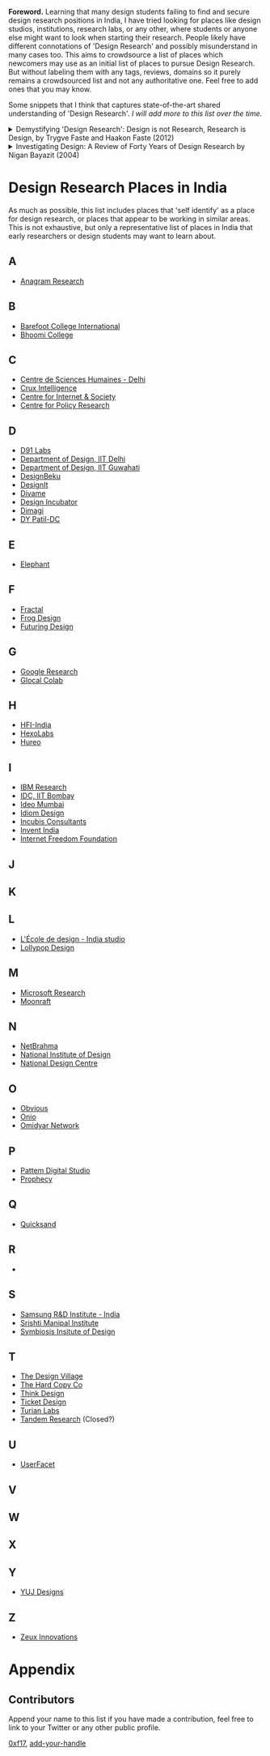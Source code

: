 **Foreword.**
Learning that many design students failing to find and secure design research positions in India, I have tried looking for places like design studios, institutions, research labs, or any other, where students or anyone else might want to look when starting their research. People likely have different connotations of 'Design Research' and possibly misunderstand in many cases too. This aims to crowdsource a list of places which newcomers may use as an initial list of places to pursue Design Research. But without labeling them with any tags, reviews, domains so it purely remains a crowdsourced list and not any authoritative one. Feel free to add ones that you may know.

Some snippets that I think that captures state-of-the-art shared understanding of 'Design Research'. _I will add more to this list over the time._

<details>
<summary>Demystifying 'Design Research': Design is not Research, Research is Design, by Trygve Faste and Haakon Faste (2012)</summary>

[Link to paper](https://www.idsa.org/sites/default/files/Faste.pdf)
> The past decade has seen tremendous interest in design and “design research” from a multitude of perspectives in industry and academia. Indeed, the term “design research” has become part of the common vernacular in the field of design and is increasingly used to describe a myriad of possible approaches, perspectives, philosophies and methods. To give just one example, design research conducted by academics—which tends to lead to insights documented in scientific publications—is drastically different from research conducted by product design practitioners where the intent is to capture design insights and embed them in artifacts.

> Research is generally defined as a systematic investigation that establishes novel facts, solves new or existing problems, proves new ideas, or develops new theories. It is primarily associated with the search for knowledge, especially in the sciences and technological fields. Design, in contrast, deals with the act of planning and communicating a course of action to others, usually through the creative exploration of an area of interest. Charles Eames defined design as “A plan for arranging elements in such a way as to best accomplish a particular purpose.” (Neuhart et al. 1989) The term “design research” combines these two reasonably well-understood areas of practice, research and design, resulting in a seemingly meaningful merger roughly equivalent to the investigation of knowledge through purposeful design. In this regard numerous authors have articulated design research as both the study of design and the process of knowledge production that occurs through the act of design (e.g. Biggs 2002, Laurel 2003, Fallman 2007, Koskinen et al 2011). Yet because the term has become so broadly used in practice without being fully understood beyond the conjunction of design with research, particularly in academic circles, it has come to mean widely differing things to different people. Indeed, Krippendorff (2007) has argued that in actuality design research is an oxymoron “whose contradictions, because they are not obvious to everyone, can lead its naïve users into thinking of it as a kind of research similar to what reputable scientists do.” Rather, a comprehensive understanding of the term requires sensitivity to the cultural nuances and contextual differences across subdomains of research and design.
</details>

<details>
<summary>Investigating Design: A Review of Forty Years of Design Research by Nigan Bayazit (2004)</summary>

  [Link to article](https://direct.mit.edu/desi/article-abstract/20/1/16/60104/Investigating-Design-A-Review-of-Forty-Years-of?redirectedFrom=fulltext)
> What is Design Research? This paper will start to answer the above question with the definition of L. Bruce Archer: “Design research is systemic inquiry whose goals is knowledge of, or in, the embodiment of configuration, composition, structure, purpose, value and meaning in human-made things and systems.”

> In this paper, looking at design research from the design methodology and design science perspectives restricts our view in a sense that is necessary for such a topic. Design research tries to answer the obligations of design to the humanities:

> (a) Design research is concerned with the physicial embodiment of human-made things, how these things perform their jobs, and how they work, (b) Design research is concerned with construction as a human activity, how designers work, how they think, and how they carry out design activity, (c) Design research is concerned with what is achieved at the end of a purposeful design activity, how an artificial thing appears, and what it means, (d) Design research is concerned with the embodiment of configurations, (e) Design research is a systematic search and acquisition of knowledge related to design and design activity.
</details>

# Design Research Places in India
As much as possible, this list includes places that 'self identify' as a place for design research, or places that appear to be working in similar areas. This is not exhaustive, but only a representative list of places in India that early researchers or design students may want to learn about.

## A
- [Anagram Research](https://anagramresearch.com)

## B
- [Barefoot College International](https://www.barefootcollege.org)
- [Bhoomi College](https://bhoomicollege.org)

## C
- [Centre de Sciences Humaines - Delhi](https://www.csh-delhi.com)
- [Crux Intelligence](https://cruxintelligence.com)
- [Centre for Internet & Society](https://cis-india.org)
- [Centre for Policy Research](https://cprindia.org)

## D
- [D91 Labs](https://d91labs.org)
- [Department of Design, IIT Delhi](https://design.iitd.ac.in)
- [Department of Design, IIT Guwahati](https://www.iitg.ac.in/design)
- [DesignBeku](http://designbeku.in)
- [DesignIt](https://www.designit.com/services/capabilities/design-research)
- [Divame](https://www.divami.com)
- [Design Incubator](http://www.designincubator.com)
- [Dimagi](https://www.dimagi.com)
- [DY Patil-DC](http://dypdc.com/index.php)

## E
- [Elephant](https://elephantdesign.com)

## F
- [Fractal](https://fractal.ai)
- [Frog Design](https://www.frogdesign.com)
- [Futuring Design](https://futuring.design/)

## G
- [Google Research](https://research.google)
- [Glocal Colab](https://www.glocalcolab.com)

## H
- [HFI-India](https://humanfactors.com)
- [HexoLabs](https://www.hexolabs.com)
- [Hureo](https://hureo.com)

## I 
- [IBM Research](https://research.ibm.com/labs/india/)
- [IDC, IIT Bombay](http://www.idc.iitb.ac.in/)
- [Ideo Mumbai](http://www.ideo.com)
- [Idiom Design](https://www.idiom.co.in)
- [Incubis Consultants](https://incubis.net)
- [Invent India](https://www.inventindia.com/)
- [Internet Freedom Foundation](https://lnk.bio/internetfreedom/)

## J

## K

## L
- [L'École de design - India studio](https://en.lecolededesign.com)
- [Lollypop Design](https://www.lollypop.design)

## M
- [Microsoft Research](https://www.microsoft.com/en-us/research/)
- [Moonraft](https://moonraft.com)

## N
- [NetBrahma](https://netbramha.com/)
- [National Institute of Design](https://www.nid.edu/)
- [National Design Centre](http://www.nationaldesigncentre.org)

## O
- [Obvious](https://obvious.in)
- [Onio](https://www.oniodesign.com)
- [Omidyar Network](https://omidyar.com)

## P
- [Pattem Digital Studio](https://pattemdigital.com/ux-design-research/)
- [Prophecy](https://prophecy.one)

## Q
- [Quicksand](http://quicksand.co.in)

## R
- 

## S
- [Samsung R&D Institute - India](https://research.samsung.com/sri-b)
- [Srishti Manipal Institute](http://srishtimanipalinstitute.in)
- [Symbiosis Insitute of Design](https://www.sid.edu.in)

## T
- [The Design Village](https://thedesignvillage.org)
- [The Hard Copy Co](https://thehardcopy.co)
- [Think Design](https://think.design)
- [Ticket Design](https://www.ticketdesign.com/design-research/)
- [Turian Labs](https://www.turianlabs.com)
- [Tandem Research](https://tandemresearch.org) (Closed?)

## U
- [UserFacet](https://www.userfacet.com/)

## V

## W

## X

## Y 
- [YUJ Designs](https://www.yujdesigns.com)

## Z
- [Zeux Innovations](https://zeuxinnovation.com)

# Appendix

## Contributors
Append your name to this list if you have made a contribution, feel free to link to your Twitter or any other public profile.

[0xf17](https://twitter.com/_0xf17), [add-your-handle]()
